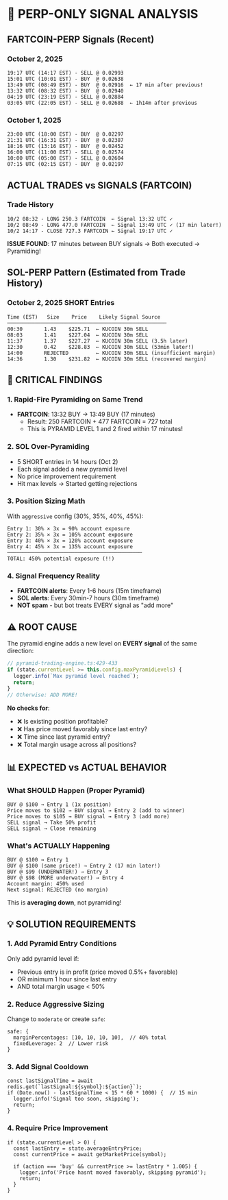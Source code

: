 # 🎯 PERP-ONLY SIGNAL ANALYSIS

## FARTCOIN-PERP Signals (Recent)

### October 2, 2025
```
19:17 UTC (14:17 EST) - SELL @ 0.02993
15:01 UTC (10:01 EST) - BUY  @ 0.02638
13:49 UTC (08:49 EST) - BUY  @ 0.02916  ← 17 min after previous!
13:32 UTC (08:32 EST) - BUY  @ 0.02940
04:19 UTC (23:19 EST) - SELL @ 0.02884
03:05 UTC (22:05 EST) - SELL @ 0.02688  ← 1h14m after previous
```

### October 1, 2025
```
23:00 UTC (18:00 EST) - BUY  @ 0.02297
21:31 UTC (16:31 EST) - BUY  @ 0.02387
18:16 UTC (13:16 EST) - BUY  @ 0.02452
16:00 UTC (11:00 EST) - SELL @ 0.02574
10:00 UTC (05:00 EST) - SELL @ 0.02604
07:15 UTC (02:15 EST) - BUY  @ 0.02197
```

## ACTUAL TRADES vs SIGNALS (FARTCOIN)

### Trade History
```
10/2 08:32 - LONG 250.3 FARTCOIN  ← Signal 13:32 UTC ✓
10/2 08:49 - LONG 477.0 FARTCOIN  ← Signal 13:49 UTC ✓ (17 min later!)
10/2 14:17 - CLOSE 727.3 FARTCOIN ← Signal 19:17 UTC ✓
```

**ISSUE FOUND**: 17 minutes between BUY signals → Both executed → Pyramiding!

## SOL-PERP Pattern (Estimated from Trade History)

### October 2, 2025 SHORT Entries
```
Time (EST)   Size    Price    Likely Signal Source
────────────────────────────────────────────────────
00:30       1.43    $225.71  ← KUCOIN 30m SELL
08:03       1.41    $227.04  ← KUCOIN 30m SELL
11:37       1.37    $227.27  ← KUCOIN 30m SELL (3.5h later)
12:30       0.42    $228.83  ← KUCOIN 30m SELL (53min later!)
14:00       REJECTED         ← KUCOIN 30m SELL (insufficient margin)
14:36       1.30    $231.82  ← KUCOIN 30m SELL (recovered margin)
```

## 🔴 CRITICAL FINDINGS

### 1. **Rapid-Fire Pyramiding on Same Trend**
- **FARTCOIN**: 13:32 BUY → 13:49 BUY (17 minutes)
  - Result: 250 FARTCOIN + 477 FARTCOIN = 727 total
  - This is PYRAMID LEVEL 1 and 2 fired within 17 minutes!

### 2. **SOL Over-Pyramiding**
- 5 SHORT entries in 14 hours (Oct 2)
- Each signal added a new pyramid level
- No price improvement requirement
- Hit max levels → Started getting rejections

### 3. **Position Sizing Math**
With `aggressive` config (30%, 35%, 40%, 45%):
```
Entry 1: 30% × 3x = 90% account exposure
Entry 2: 35% × 3x = 105% account exposure
Entry 3: 40% × 3x = 120% account exposure
Entry 4: 45% × 3x = 135% account exposure
────────────────────────────────────────────
TOTAL: 450% potential exposure (!!)
```

### 4. **Signal Frequency Reality**
- **FARTCOIN alerts**: Every 1-6 hours (15m timeframe)
- **SOL alerts**: Every 30min-7 hours (30m timeframe)
- **NOT spam** - but bot treats EVERY signal as "add more"

## ⚠️ ROOT CAUSE

The pyramid engine adds a new level on **EVERY signal** of the same direction:
```typescript
// pyramid-trading-engine.ts:429-433
if (state.currentLevel >= this.config.maxPyramidLevels) {
  logger.info(`Max pyramid level reached`);
  return;
}
// Otherwise: ADD MORE!
```

**No checks for**:
- ❌ Is existing position profitable?
- ❌ Has price moved favorably since last entry?
- ❌ Time since last pyramid entry?
- ❌ Total margin usage across all positions?

## 📊 EXPECTED vs ACTUAL BEHAVIOR

### **What SHOULD Happen** (Proper Pyramid)
```
BUY @ $100 → Entry 1 (1x position)
Price moves to $102 → BUY signal → Entry 2 (add to winner)
Price moves to $105 → BUY signal → Entry 3 (add more)
SELL signal → Take 50% profit
SELL signal → Close remaining
```

### **What's ACTUALLY Happening**
```
BUY @ $100 → Entry 1
BUY @ $100 (same price!) → Entry 2 (17 min later!)
BUY @ $99 (UNDERWATER!) → Entry 3
BUY @ $98 (MORE underwater!) → Entry 4
Account margin: 450% used
Next signal: REJECTED (no margin)
```

This is **averaging down**, not pyramiding!

## 💡 SOLUTION REQUIREMENTS

### 1. **Add Pyramid Entry Conditions**
Only add pyramid level if:
- Previous entry is in profit (price moved 0.5%+ favorable)
- OR minimum 1 hour since last entry
- AND total margin usage < 50%

### 2. **Reduce Aggressive Sizing**
Change to `moderate` or create `safe`:
```
safe: {
  marginPercentages: [10, 10, 10, 10],  // 40% total
  fixedLeverage: 2  // Lower risk
}
```

### 3. **Add Signal Cooldown**
```
const lastSignalTime = await redis.get(`lastSignal:${symbol}:${action}`);
if (Date.now() - lastSignalTime < 15 * 60 * 1000) {  // 15 min
  logger.info('Signal too soon, skipping');
  return;
}
```

### 4. **Require Price Improvement**
```
if (state.currentLevel > 0) {
  const lastEntry = state.averageEntryPrice;
  const currentPrice = await getMarketPrice(symbol);

  if (action === 'buy' && currentPrice >= lastEntry * 1.005) {
    logger.info('Price hasnt moved favorably, skipping pyramid');
    return;
  }
}
```
